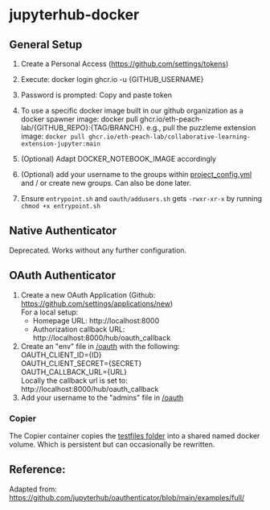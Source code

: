 # jupyterhub-docker

## General Setup
1. Create a Personal Access (https://github.com/settings/tokens)

2. Execute: docker login ghcr.io -u {GITHUB_USERNAME}

3. Password is prompted: Copy and paste token

4. To use a specific docker image built in our github organization as a docker spawner image: docker pull ghcr.io/eth-peach-lab/{GITHUB_REPO}:{TAG/BRANCH}. e.g., pull the puzzleme extension image: `docker pull ghcr.io/eth-peach-lab/collaborative-learning-extension-jupyter:main`

5. (Optional) Adapt DOCKER_NOTEBOOK_IMAGE accordingly

6. (Optional) add your username to the groups within [project_config.yml](./project_config.yaml) and / or create new groups. Can also be done later.

7. Ensure `entrypoint.sh` and `oauth/addusers.sh` gets `-rwxr-xr-x` by running `chmod +x entrypoint.sh`

## Native Authenticator
Deprecated. Works without any further configuration.


## OAuth Authenticator
1. Create a new OAuth Application (Github: https://github.com/settings/applications/new)  
For a local setup:  
    - Homepage URL: http://localhost:8000
    - Authorization callback URL: http://localhost:8000/hub/oauth_callback
2. Create an "env" file in [/oauth](./oauth/) with the following:   
OAUTH_CLIENT_ID={ID}  
OAUTH_CLIENT_SECRET={SECRET}  
OAUTH_CALLBACK_URL={URL}  
Locally the callback url is set to: http://localhost:8000/hub/oauth_callback
3. Add your username to the "admins" file in [/oauth](./oauth/)

### Copier
The Copier container copies the [testfiles folder](./oauth/testfiles/) into a shared named docker volume. 
Which is persistent but can occasionally be rewritten. 
## Reference:
Adapted from: 
https://github.com/jupyterhub/oauthenticator/blob/main/examples/full/